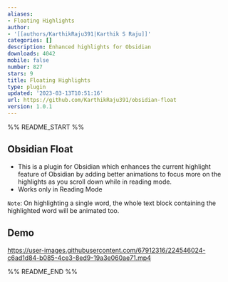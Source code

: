 ```yaml
---
aliases:
- Floating Highlights
author:
- '[[authors/KarthikRaju391|Karthik S Raju]]'
categories: []
description: Enhanced highlights for Obsidian
downloads: 4042
mobile: false
number: 827
stars: 9
title: Floating Highlights
type: plugin
updated: '2023-03-13T10:51:16'
url: https://github.com/KarthikRaju391/obsidian-float
version: 1.0.1
---
```


%% README_START %%

## Obsidian Float
- This is a plugin for Obsidian which enhances the current highlight feature of Obsidian by adding better animations to focus more on the highlights as you scroll down while in reading mode.
- Works only in Reading Mode

`Note`: On highlighting a single word, the whole text block containing the highlighted word will be animated too.

## Demo

https://user-images.githubusercontent.com/67912316/224546024-c6ad1d84-b085-4ce3-8ed9-19a3e060ae71.mp4



%% README_END %%